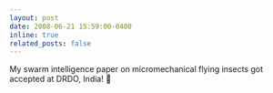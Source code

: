 ```yaml
---
layout: post
date: 2008-06-21 15:59:00-0400
inline: true
related_posts: false
---
```


My swarm intelligence paper on micromechanical flying insects got accepted at DRDO, India! 🥳
